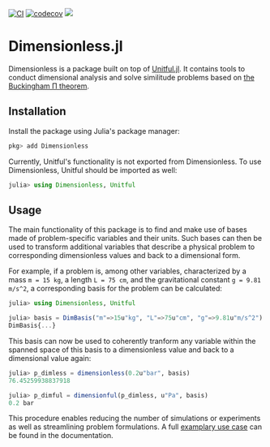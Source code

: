 [![CI](https://github.com/martinkosch/Dimensionless.jl/actions/workflows/CI.yml/badge.svg)](https://github.com/martinkosch/Dimensionless.jl/actions/workflows/CI.yml)
[![codecov](https://codecov.io/github/martinkosch/Dimensionless.jl/graph/badge.svg?token=G1SAGH9JWN)](https://codecov.io/github/martinkosch/Dimensionless.jl)
[![](https://img.shields.io/badge/docs-stable-blue.svg)](https://martinkosch.github.io/Dimensionless.jl/dev)

# Dimensionless.jl
Dimensionless is a package built on top of [Unitful.jl](https://github.com/PainterQubits/Unitful.jl). It contains tools to conduct dimensional analysis and solve similitude problems based on [the Buckingham Π theorem](https://en.wikipedia.org/wiki/Buckingham_%CF%80_theorem).

## Installation
Install the package using Julia's package manager:
```julia
pkg> add Dimensionless
```

Currently, Unitful's functionality is not exported from Dimensionless. To use Dimensionless, Unitful should be imported as well:
```julia
julia> using Dimensionless, Unitful
```

## Usage
The main functionality of this package is to find and make use of bases made of problem-specific variables and their units. Such bases can then be used to transform additional variables that describe a physical problem to corresponding dimensionless values and back to a dimensional form.

For example, if a problem is, among other variables, characterized by a mass ``m = 15 kg``, a length ``L = 75 cm``, and the gravitational constant ``g = 9.81 m/s^2``, a corresponding basis for the problem can be calculated:
```julia
julia> using Dimensionless, Unitful

julia> basis = DimBasis("m"=>15u"kg", "L"=>75u"cm", "g"=>9.81u"m/s^2")
DimBasis{...}
```
This basis can now be used to coherently tranform any variable within the spanned space of this basis to a dimensionless value and back to a dimensional value again:  
```julia
julia> p_dimless = dimensionless(0.2u"bar", basis)
76.45259938837918

julia> p_dimful = dimensionful(p_dimless, u"Pa", basis)
0.2 bar
```
This procedure enables reducing the number of simulations or experiments as well as streamlining problem formulations. A full [examplary use case](https://martinkosch.github.io/Dimensionless.jl/dev/example/) can be found in the documentation. 
